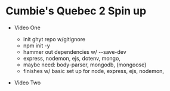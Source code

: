 # Cumbie's Quebec 2 Spin up

- Video One
    - init ghyt repo w/gitignore
    - npm init -y
    - hammer out dependencies w/ --save-dev
    - express, nodemon, ejs, dotenv, mongo, 
    - maybe need: body-parser, mongodb, (mongoose)
    - finishes w/ basic set up for node, express, ejs, nodemon, 

- Video Two 
